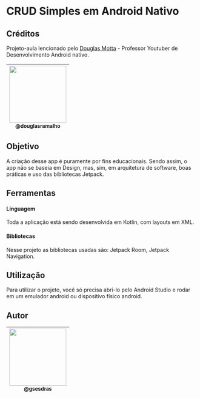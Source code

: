 # CRUD Simples em Android Nativo

## Créditos
Projeto-aula lencionado pelo [Douglas Motta] - Professor Youtuber de Desenvolvimento Android nativo.

| [<img width="150px" height="150px" src="https://avatars0.githubusercontent.com/u/3431943?s=460&v=4"><br><sub>@douglasramalho</sub>](https://github.com/douglasramalho) |
|:---:|

## Objetivo
A criação desse app é puramente por fins educacionais. Sendo assim, o app não se baseia em Design, mas, sim, em arquitetura de software, boas práticas e uso das bibliotecas Jetpack.

## Ferramentas
#### Linguagem
Toda a aplicação está sendo desenvolvida em Kotlin, com layouts em XML.

#### Bibliotecas
Nesse projeto as bibliotecas usadas são: Jetpack Room, Jetpack Navigation.

## Utilização
Para utilizar o projeto, você só precisa abri-lo pelo Android Studio e rodar em um emulador android ou dispositivo físico android.

## Autor

| [<img width="150px" height="150px" src="https://avatars0.githubusercontent.com/u/43199901?s=460&v=4"><br><sub>@gsesdras</sub>](https://github.com/gsesdras) |
|:---:|






[Douglas Motta]: https://github.com/douglasramalho
